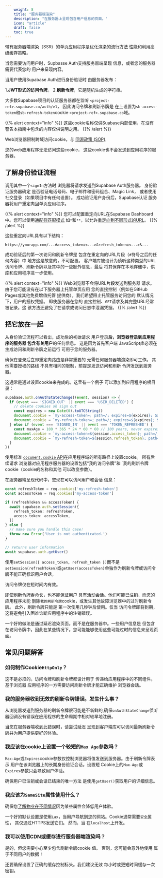 ```yaml
---
    weight: 8
    title: "服务器端渲染"
    description: "在服务器上呈现包含用户信息的页面。"
    icon: "article"
    draft: false
    toc: true
---
```


带有服务器端渲染（SSR）的单页应用程序是优化渲染的流行方法 性能和利用高级缓存策略。

当您需要访问用户时，Supbasse Auth支持服务器端呈现 信息，或者您的服务器需要代表您的 用户来呈现内容。

当用户使用Supabase Auth进行身份验证时 由服务器发布：


1.**JWT形式的访问令牌**。
2.**刷新令牌**，它是随机生成的字符串。

大多数Supabase项目的认证服务器都在监听 `<project-ref>.supabase.co/auth/v1`，
因此访问令牌和刷新令牌是 在上设置为`sb-access-token`和`sb-refresh-token`cookie `<project-ref>.supabase.co`域。

{{% alert context="info" %}}
这些cookie名称仅供Suabase内部使用，在没有 警告本指南中包含的内容仅供说明之用。
{{% /alert %}}

Web浏览器限制跨域访问cookie，与 [同源政策 (SOP)](https://developer.mozilla.org/en-US/docs/Web/Security/Same-origin_policy).

您的web应用程序无法访问这些cookie，
这些cookie也不会发送到应用程序的服务器。

## 了解身份验证流程

调用其中一个`signIn`方法时 浏览器将请求发送到Supabase Auth服务器。
身份验证服务器确定 是否验证电话号码、电子邮件和密码组合、Magic Link， 或者使用社交登录（如果项目中有任何设置）。
成功验证用户身份后，Supabase认证 服务器将用户重定向回单页应用程序。


{{% alert context="info" %}}
您可以配置重定向URL在Supabase Dashboard中。您可以使用[通配符匹配模式](/docs/app/auth/auth#redirect-urls-and-wildcards) 如`*`和`**`，以允许[重定向到不同形式的URL](https://app.supabase.com/project/_/auth/url-configuration)。
{{% /alert %}}

这些重定向URL具有以下结构：

```
https://yourapp.com/...#access_token=<...>&refresh_token=<...>&...
```

成功验证后的第一次访问和刷新令牌是 包含在重定向的URL片段（`#`符号之后的任何内容）中 地方这是故意的，不可配置。
客户端库被设计为侦听这种类型的URL 访问令牌、刷新令牌以及其中的一些额外信息，最后 将其保存在本地存储中，供库和应用程序进一步使用。


{{% alert context="info" %}}
Web浏览器不会将URL片段发送到服务器 请求。
由于您可能没有在以下服务器上托管单页应用 您的直接控制（例如在GitHub Pages或其他免费增值托管 提供商），我们希望阻止托管服务访问您的 默认情况下，用户的授权凭据。
即使服务器在您的 直接控制、`GET`请求及其完整URL经常被记录。这 该方法还避免了在请求或访问日志中泄漏凭据。
{{% /alert %}}

## 把它放在一起

从身份验证流程可以看出，成功后的初始请求 用户登录**后，浏览器登录到应用程序的服务器 包含有关用户**的任何信息。
这是因为首先客户端 JavaScript库必须在生成访问和刷新令牌之前运行 可用于您的服务器。

确保在登录后立即重定向路由是非常重要的 无需任何服务器端渲染即可工作。
其他需要授权的路线 不具有相同的限制，前提是发送访问和刷新 令牌发送到服务器。

这通常是通过设置cookie来完成的。这里有一个例子 可以添加到应用程序的根目录：


```typescript
supabase.auth.onAuthStateChange((event, session) => {
  if (event === 'SIGNED_OUT' || event === 'USER_DELETED') {
    // delete cookies on sign out
    const expires = new Date(0).toUTCString()
    document.cookie = `my-access-token=; path=/; expires=${expires}; SameSite=Lax; secure`
    document.cookie = `my-refresh-token=; path=/; expires=${expires}; SameSite=Lax; secure`
  } else if (event === 'SIGNED_IN' || event === 'TOKEN_REFRESHED') {
    const maxAge = 100 * 365 * 24 * 60 * 60 // 100 years, never expires
    document.cookie = `my-access-token=${session.access_token}; path=/; max-age=${maxAge}; SameSite=Lax; secure`
    document.cookie = `my-refresh-token=${session.refresh_token}; path=/; max-age=${maxAge}; SameSite=Lax; secure`
  }
})
```

使用标准
[`document.cookie` API](https://developer.mozilla.org/en-US/docs/Web/API/Document/cookie)在应用程序域的所有路径上设置cookie。
所有后续请求 浏览器对应用程序服务器的设置包括“我的访问令牌”和 `我的刷新令牌cookie（cookie的名称和其他 可以改变参数）。

在服务器端呈现代码中，您现在可以访问用户和会话 信息：

```typescript
const refreshToken = req.cookies['my-refresh-token']
const accessToken = req.cookies['my-access-token']

if (refreshToken && accessToken) {
  await supabase.auth.setSession({
    refresh_token: refreshToken,
    access_token: accessToken,
  })
} else {
  // make sure you handle this case!
  throw new Error('User is not authenticated.')
}

// returns user information
await supabase.auth.getUser()
```

使用`setSession({ access_token, refresh_token })`而不是 `setSession(refreshToken)`或`getUser(accessToken)`单独作为刷新令牌或访问令牌不能正确标识用户会话。

访问令牌仅在短时间内有效。

即使刷新令牌寿命长，也不能保证用户 具有活动会话。他们可能已注销，而您的应用程序未能 删除`我的刷新令牌`cookie，或发生其他故障浏览器中的过时刷新令牌。
此外，刷新令牌只能是 第一次使用几秒钟后使用。仅当 访问令牌即将到期，这将避免引入困难诊断应用程序中的注销错误。 

一个好的做法是通过延迟渲染页面，而不是在服务器中。一些用户信息是 但包含在访问令牌中，因此在某些情况下，您可能能够使用这些可能过时的信息来呈现页面。


## 常见问题解答

### 如何制作Cookie`HttpOnly`？

这不是必须的。访问令牌和刷新令牌都设计用于 传递给应用程序中的不同组件。基于浏览器 应用程序的一方需要访问刷新令牌才能正确维护 浏览器会话。

### 我的服务器收到无效的刷新令牌错误。发生什么事？

从浏览器发送到服务器的刷新令牌很可能是不新鲜的,确保`onAuthStateChange`侦听器回调没有错误在应用程序的生命周期中相对较早地注册。 

当您在服务器端收到此错误时，请尝试延迟 呈现到客户端库可以访问最新刷新令牌并为用户提供更好的体验。


### 我应该在cookie上设置一个较短的`Max Age`参数吗？

`Max-Age`或`Expires`cookie参数仅控制浏览器将值发送到服务器。由于刷新令牌表示 用户在该浏览器上的长期身份验证会话，设置短 Cookie上的`Max-Age`或`Expires`参数只会导致用户体验。 

确保用户已注销或会话已结束的唯一方法 是使用`getUser()`获取用户的详细信息。


### 我应该为`SameSite`属性使用什么？

确保您[了解物业在不同情况](https://developer.mozilla.org/en-US/docs/Web/HTTP/Headers/Set-Cookie/SameSite)因为某些属性会降低用户体验。


一个好的默认设置是使用`Lax`，当用户导航到您的网站。Cookie通常需要`安全`属性， 其仅通过HTTPS发送它们。
然而，当 在`localhost`上开发。

### 我可以使用CDN或缓存进行服务器端渲染吗？

是的，但您需要小心至少包含刷新令牌cookie 值。
否则，您可能会意外地使用 属于不同用户的数据！

还要确保设置了正确的缓存控制标头。我们建议无效 每小时或更短时间缓存一次密钥。


